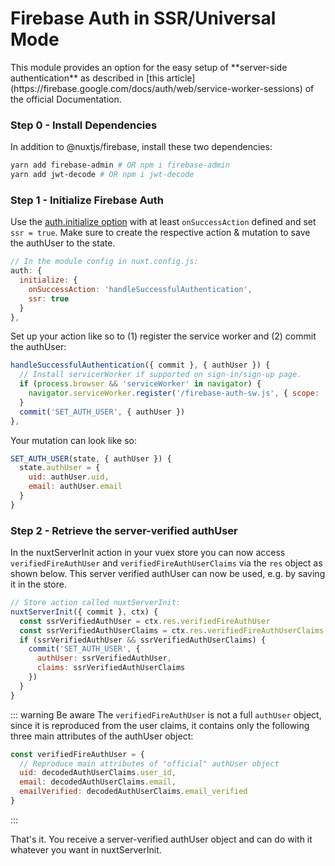 # Firebase Auth in SSR/Universal Mode

<Badge text="EXPERIMENTAL" type="warn"/>
This module provides an option for the easy setup of **server-side authentication** as described in [this article](https://firebase.google.com/docs/auth/web/service-worker-sessions) of the official Documentation.

### Step 0 - Install Dependencies

In addition to @nuxtjs/firebase, install these two dependencies:

```bash
yarn add firebase-admin # OR npm i firebase-admin
yarn add jwt-decode # OR npm i jwt-decode
```

### Step 1 - Initialize Firebase Auth

Use the [auth.initialize option](/guide/options/#auth) with at least `onSuccessAction` defined and set `ssr = true`. Make sure to create the respective action & mutation to save the authUser to the state.

```js
// In the module config in nuxt.config.js:
auth: {
  initialize: {
    onSuccessAction: 'handleSuccessfulAuthentication',
    ssr: true
  }
},
```

Set up your action like so to (1) register the service worker and (2) commit the authUser:

```js
handleSuccessfulAuthentication({ commit }, { authUser }) {
  // Install servicerWorker if supported on sign-in/sign-up page.
  if (process.browser && 'serviceWorker' in navigator) {
    navigator.serviceWorker.register('/firebase-auth-sw.js', { scope: '/' })
  }
  commit('SET_AUTH_USER', { authUser })
},
```

Your mutation can look like so:

```js
SET_AUTH_USER(state, { authUser }) {
  state.authUser = {
    uid: authUser.uid,
    email: authUser.email
  }
}
```

### Step 2 - Retrieve the server-verified authUser

In the nuxtServerInit action in your vuex store you can now access `verifiedFireAuthUser` and `verifiedFireAuthUserClaims` via the `res` object as shown below. This server verified authUser can now be used, e.g. by saving it in the store.

```js
// Store action called nuxtServerInit:
nuxtServerInit({ commit }, ctx) {
  const ssrVerifiedAuthUser = ctx.res.verifiedFireAuthUser
  const ssrVerifiedAuthUserClaims = ctx.res.verifiedFireAuthUserClaims
  if (ssrVerifiedAuthUser && ssrVerifiedAuthUserClaims) {
    commit('SET_AUTH_USER', {
      authUser: ssrVerifiedAuthUser,
      claims: ssrVerifiedAuthUserClaims
    })
  }
}
```

::: warning Be aware
The `verifiedFireAuthUser` is not a full `authUser` object, since it is reproduced from the user claims, it contains only the following three main attributes of the authUser object:

```js
const verifiedFireAuthUser = {
  // Reproduce main attributes of "official" authUser object
  uid: decodedAuthUserClaims.user_id,
  email: decodedAuthUserClaims.email,
  emailVerified: decodedAuthUserClaims.email_verified
}
```

:::

That's it. You receive a server-verified authUser object and can do with it whatever you want in nuxtServerInit.
